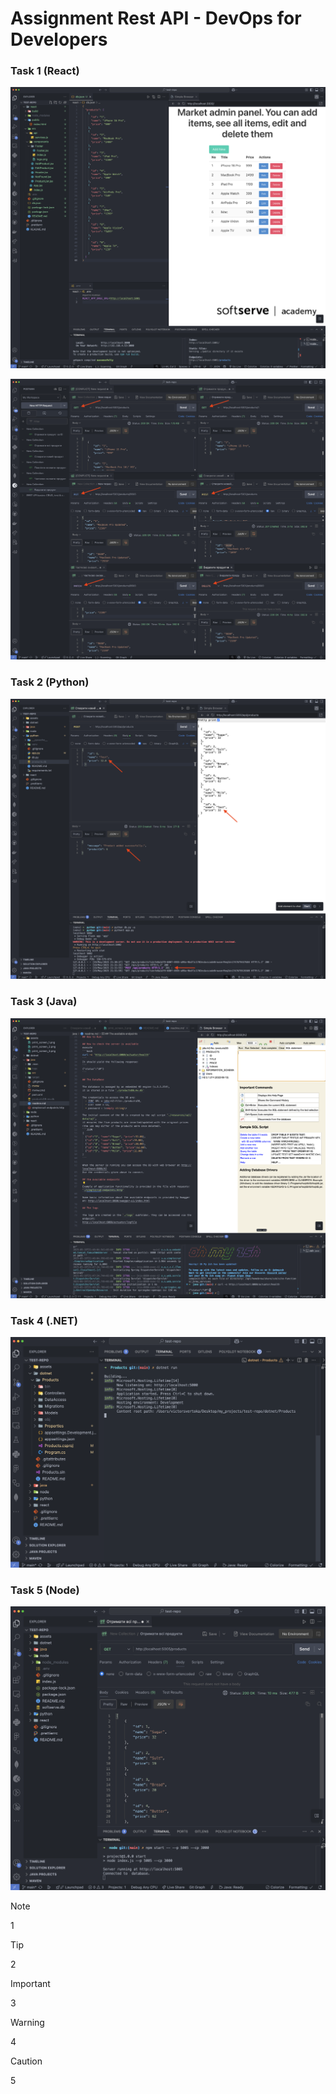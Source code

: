 # Assignment Rest API - DevOps for Developers

### Task 1 (React)

![Screenshoot](./assets/print_screen_1.png)

![Screenshoot](./assets/print_screen_2.png)

### Task 2 (Python)

![Screenshoot](./assets/print_screen_3.png)

### Task 3 (Java)

![Screenshoot](./assets/print_screen_4.png)

### Task 4 (.NET)

![Screenshoot](./assets/print_screen_5.png)

### Task 5 (Node)

![Screenshoot](./assets/print_screen_6.png)

> [!NOTE]
>
> 1

> [!TIP]
>
> 2

> [!IMPORTANT]
>
> 3

> [!WARNING]
>
> 4

> [!CAUTION]
>
> 5
